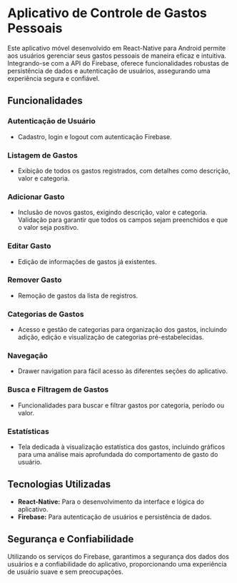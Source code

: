 # Aplicativo de Controle de Gastos Pessoais

Este aplicativo móvel desenvolvido em React-Native para Android permite aos usuários gerenciar seus gastos pessoais de maneira eficaz e intuitiva. Integrando-se com a API do Firebase, oferece funcionalidades robustas de persistência de dados e autenticação de usuários, assegurando uma experiência segura e confiável.

## Funcionalidades

### Autenticação de Usuário
- Cadastro, login e logout com autenticação Firebase.

### Listagem de Gastos
- Exibição de todos os gastos registrados, com detalhes como descrição, valor e categoria.

### Adicionar Gasto
- Inclusão de novos gastos, exigindo descrição, valor e categoria. Validação para garantir que todos os campos sejam preenchidos e que o valor seja positivo.

### Editar Gasto
- Edição de informações de gastos já existentes.

### Remover Gasto
- Remoção de gastos da lista de registros.

### Categorias de Gastos
- Acesso e gestão de categorias para organização dos gastos, incluindo adição, edição e visualização de categorias pré-estabelecidas.

### Navegação
- Drawer navigation para fácil acesso às diferentes seções do aplicativo.

### Busca e Filtragem de Gastos
- Funcionalidades para buscar e filtrar gastos por categoria, período ou valor.

### Estatísticas
- Tela dedicada à visualização estatística dos gastos, incluindo gráficos para uma análise mais aprofundada do comportamento de gasto do usuário.

## Tecnologias Utilizadas

- **React-Native:** Para o desenvolvimento da interface e lógica do aplicativo.
- **Firebase:** Para autenticação de usuários e persistência de dados.

## Segurança e Confiabilidade

Utilizando os serviços do Firebase, garantimos a segurança dos dados dos usuários e a confiabilidade do aplicativo, proporcionando uma experiência de usuário suave e sem preocupações.

